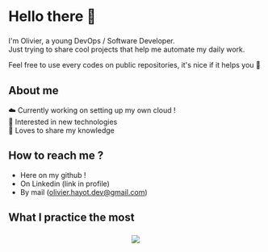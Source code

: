 # Hello there 👋

###

I'm Olivier, a young DevOps / Software Developer.<br>
Just trying to share cool projects that help me automate my daily work.

Feel free to use every codes on public repositories, it's nice if it helps you 🙂

####

## About me

☁️ Currently working on setting up my own cloud !<br>
🔭 Interested in new technologies <br>
📖 Loves to share my knowledge

###

## How to reach me ?

- Here on my github !
- On Linkedin (link in profile)
- By mail (olivier.hayot.dev@gmail.com)</p>

###

## What I practice the most

###

<div align="center">
  <a href="https://github-readme-stats.vercel.app/api/top-langs?username=h0livier&locale=en&hide_title=true&layout=compact&card_width=320&langs_count=6&theme=dark&hide_border=true&order=2">
    <img src="https://github-readme-stats.vercel.app/api/top-langs?username=h0livier&locale=en&hide_title=true&layout=compact&card_width=320&langs_count=6&theme=dark&hide_border=true&order=2"  />
  </a>
</div>

###
